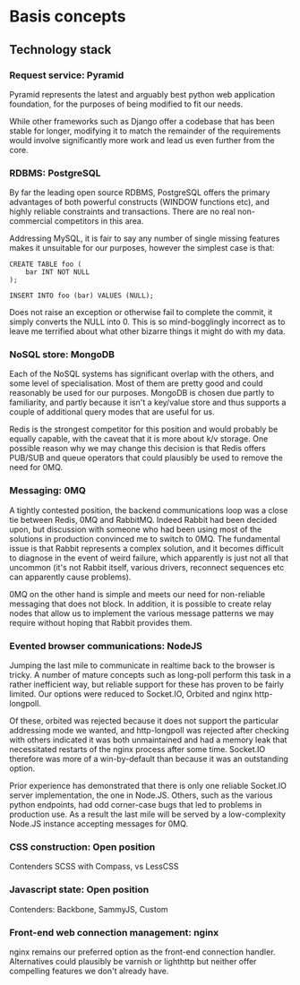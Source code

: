 # Basis concepts

## Technology stack

### Request service: Pyramid

Pyramid represents the latest and arguably best python web application foundation, for the purposes of being modified to fit our needs.

While other frameworks such as Django offer a codebase that has been stable for longer, modifying it to match the remainder of the requirements would
involve significantly more work and lead us even further from the core.

### RDBMS: PostgreSQL

By far the leading open source RDBMS, PostgreSQL offers the primary advantages of both powerful constructs (WINDOW functions etc), and
highly reliable constraints and transactions. There are no real non-commercial competitors in this area.

Addressing MySQL, it is fair to say any number of single missing features makes it unsuitable for our purposes, however
the simplest case is that:

```
CREATE TABLE foo (
    bar INT NOT NULL
);

INSERT INTO foo (bar) VALUES (NULL);
```

Does not raise an exception or otherwise fail to complete the commit, it simply converts the NULL into 0. This is so
mind-bogglingly incorrect as to leave me terrified about what other bizarre things it might do with my data.

### NoSQL store: MongoDB

Each of the NoSQL systems has significant overlap with the others, and some level of specialisation. Most of them are
pretty good and could reasonably be used for our purposes. MongoDB is chosen due partly to familiarity, and partly
because it isn't a key/value store and thus supports a couple of additional query modes that are useful for us.

Redis is the strongest competitor for this position and would probably be equally capable, with the caveat that it
is more about k/v storage. One possible reason why we may change this decision is that Redis offers PUB/SUB and queue
operators that could plausibly be used to remove the need for 0MQ.

### Messaging: 0MQ

A tightly contested position, the backend communications loop was a close tie between Redis, 0MQ and RabbitMQ. Indeed
Rabbit had been decided upon, but discussion with someone who had been using most of the solutions in production
convinced me to switch to 0MQ. The fundamental issue is that Rabbit represents a complex solution, and it becomes
difficult to diagnose in the event of weird failure, which apparently is just not all that uncommon (it's not Rabbit itself,
 various drivers, reconnect sequences etc can apparently cause problems).

0MQ on the other hand is simple and meets our need for non-reliable messaging that does not block. In addition, it is
possible to create relay nodes that allow us to implement the various message patterns we may require without hoping that
Rabbit provides them.

### Evented browser communications: NodeJS

Jumping the last mile to communicate in realtime back to the browser is tricky. A number of mature concepts such as long-poll
perform this task in a rather inefficient way, but reliable support for these has proven to be fairly limited. Our
 options were reduced to Socket.IO, Orbited and nginx http-longpoll.

Of these, orbited was rejected because it does not support the particular addressing mode we wanted, and http-longpoll
was rejected after checking with others indicated it was both unmaintained and had a memory leak that necessitated restarts
of the nginx process after some time. Socket.IO therefore was more of a win-by-default than because it was an outstanding
option.

Prior experience has demonstrated that there is only one reliable Socket.IO server implementation, the one in Node.JS.
Others, such as the various python endpoints, had odd corner-case bugs that led to problems in production use. As a
result the last mile will be served by a low-complexity Node.JS instance accepting messages for 0MQ.

### CSS construction: Open position

Contenders SCSS with Compass, vs LessCSS

### Javascript state: Open position

Contenders: Backbone, SammyJS, Custom

### Front-end web connection management: nginx

nginx remains our preferred option as the front-end connection handler. Alternatives could plausibly be varnish
or lighthttp but neither offer compelling features we don't already have.





